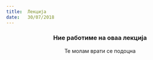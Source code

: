 ```yaml
---
title:  Лекција
date:   30/07/2018
---
```


### <center>Ние работиме на оваа лекција</center>
<center>Те молам врати се подоцна</center>